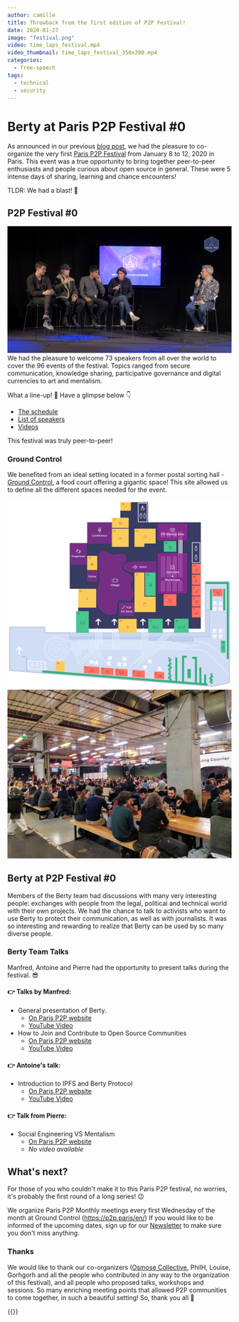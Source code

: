 ```yaml
---
author: camille
title: Throwback from the first edition of P2P Festival!
date: 2020-01-27
image: "festival.png"
video: time_laps_festival.mp4
video_thumbnail: time_laps_festival_350x200.mp4
categories:
  - free-speech
tags:
  - technical
  - security
---
```


# Berty at Paris P2P Festival #0


As announced in our previous [blog post](https://berty.tech/blog/paris-p2p-festival/), we had the pleasure to co-organize the very first [Paris P2P Festival](https://p2p.paris/fr/event/festival-0/) from January 8 to 12, 2020 in Paris. This event was a true opportunity to bring together peer-to-peer enthusiasts and people curious about open source in general. These were 5 intense days of sharing, learning and chance encounters!

TLDR: We had a blast! 🤩




## P2P Festival #0

![](conference.jpg) We had the pleasure to welcome 73 speakers from all over the world to cover the 96 events of the festival. Topics ranged from secure communication, knowledge sharing, participative governance and digital currencies to art and mentalism.

What a line-up! 🤯 Have a glimpse below 👇

* [The schedule](https://p2p.paris/en/event/festival-0/#schedule)
* [List of speakers](https://p2p.paris/en/event/festival-0/#speakers)
* [Videos](https://www.youtube.com/playlist?list=PLNeNFYqVeWnPCNQTD9Q_YLJkjWYw78Ia_)


This festival was truly peer-to-peer!


### Ground Control

We benefited from an ideal setting located in a former postal sorting hall - [Ground Control](https://www.groundcontrolparis.com/), a food court offering a gigantic space! This site     allowed us to define all the different spaces needed for the event.

![](ground_control_floor_plan.png) ![](parisp2pfestival.jpg)

## Berty at P2P Festival #0

Members of the Berty team had discussions with many very interesting people: exchanges with people from the legal, political and technical world with their own projects. We had the chance to talk to activists who want to use Berty to protect their communication, as well as with journalists. It was so interesting and rewarding to realize that Berty can be used by so many diverse people.

### Berty Team Talks

Manfred, Antoine and Pierre had the opportunity to present talks during the festival. 😎


#### 👉 Talks by Manfred:

* General presentation of Berty.
    * [On Paris P2P website](https://p2p.paris/en/talks/maintream-intro-berty-protocol/)
    * [YouTube Video](https://youtu.be/fnl7Omsbpbw)
* How to Join and Contribute to Open Source Communities
    * [On Paris P2P website](https://p2p.paris/en/talks/join-contribute-open-source-projects/)
    * [YouTube Video](https://youtu.be/Q9349cmLYg8)

#### 👉 Antoine's talk:

* Introduction to IPFS and Berty Protocol
    * [On Paris P2P website](https://p2p.paris/fr/talks/introduction-ipfs-berty-protocol/)
    * [YouTube Video](https://www.youtube.com/watch?v=jtAtIsyUn0A)


#### 👉 Talk from Pierre:
* Social Engineering VS Mentalism
    * [On Paris P2P website](https://p2p.paris/en/talks/social-engineering-mentalist/)
    * *No video available*


## What's next?

For those of you who couldn't make it to this Paris P2P festival, no worries, it's probably the first round of a long series! 😉

We organize Paris P2P Monthly meetings every first Wednesday of the month at Ground Control (https://p2p.paris/en/) If you would like to be informed of the upcoming dates, sign up for our [Newsletter](https://crpt.fyi/berty-news) to make sure you don't miss anything.


### Thanks

We would like to thank our co-organizers ([Osmose Collective](https://osmose.world/), PhilH, Louise, Gorhgorh and all the people who contributed in any way to the organization of this festival), and all people who proposed talks, workshops and sessions. So many enriching meeting points that allowed P2P communities to come together, in such a beautiful setting! So, thank you all  👏

 {{<tweet id="1215966198359371777">}}
